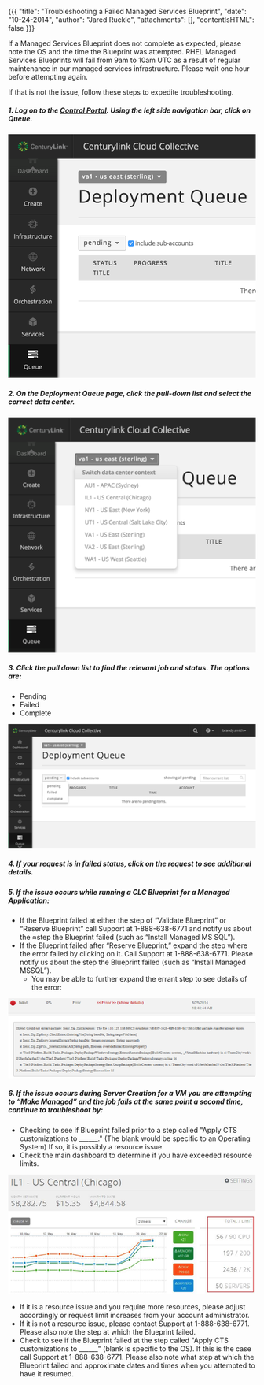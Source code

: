 {{{
  "title": "Troubleshooting a Failed Managed Services Blueprint",
  "date": "10-24-2014",
  "author": "Jared Ruckle",
  "attachments": [],
  "contentIsHTML": false
}}}

If a Managed Services Blueprint does not complete as expected, please note the OS and the time the Blueprint was attempted. RHEL Managed Services Blueprints will fail from 9am to 10am UTC as a result of regular maintenance in our managed services infrastructure. Please wait one hour before attempting again.

If that is not the issue, follow these steps to expedite troubleshooting.
##### 1. Log on to the [Control Portal](https://control.ctl.io/). Using the left side navigation bar, click on **Queue**.

![Menu](../images/control-portal-queue.png)

##### 2. On the Deployment Queue page, click the pull-down list and select the correct data center.

![Context](../images/control-portal-data-center.png)

##### 3. Click the pull down list to find the relevant job and status. The options are:

* Pending
* Failed
* Complete

![Deployment](../images/status-drop-down.png)

##### 4. If your request is in failed status, click on the request to see additional details.

##### 5. If the issue occurs while running a CLC Blueprint for a Managed Application:

* If the Blueprint failed at either the step of “Validate Blueprint” or “Reserve Blueprint” call Support at 1-888-638-6771 and notify us about the ≈step the Blueprint failed (such as “Install Managed MS SQL”).
* If the Blueprint failed after “Reserve Blueprint,” expand the step where the error failed by clicking on it. Call Support at 1-888-638-6771. Please notify us about the step the Blueprint failed (such as “Install Managed MSSQL”).
  * You may be able to further expand the errant step to see details of the error:

![Error_Details.png](../images/Error_Details.png)

##### 6. If the issue occurs during Server Creation for a VM you are attempting to “Make Managed” and the job fails at the same point a second time, continue to troubleshoot by:
* Checking to see if Blueprint failed prior to a step called "Apply CTS customizations to ______." (The blank would be specific to an Operating System) If so, it is possibly a resource issue.
* Check the main dashboard to determine if you have exceeded resource limits.

![Resource_check.png](../images/Resource_Check.png)

  * If it is a resource issue and you require more resources, please adjust accordingly or request limit increases from your account administrator.
  * If it is not a resource issue, please contact Support at 1-888-638-6771. Please also note the step at which the Blueprint failed.
* Check to see if the Blueprint failed at the step called "Apply CTS customizations to ______" (blank is specific to the OS). If this is the case call Support at 1-888-638-6771. Please also note what step at which the Blueprint failed and approximate dates and times when you attempted to have it resumed.
